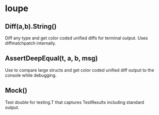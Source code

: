 # loupe


## Diff(a,b).String()
Diff any type and get color coded unified diffs for terminal output. Uses diffmatchpatch internally.

## AssertDeepEqual(t, a, b, msg)
Use to compare large structs and get color coded unified diff output to the console while debugging.

## Mock()
Test double for testing.T that captures TestResults including standard output.

